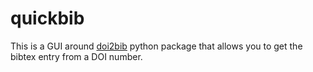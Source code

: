 # quickbib

This is a GUI around [doi2bib](https://github.com/bibcure/doi2bib) python package that allows you to get the bibtex entry from a DOI number.
 
